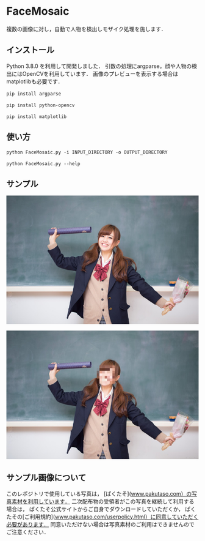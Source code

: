 # FaceMosaic

複数の画像に対し，自動で人物を検出しモザイク処理を施します．

## インストール

Python 3.8.0 を利用して開発しました．
引数の処理にargparse，顔や人物の検出にはOpenCVを利用しています．
画像のプレビューを表示する場合はmatplotlibも必要です．

```
pip install argparse
```

```
pip install python-opencv
```

```
pip install matplotlib
```

## 使い方

```
python FaceMosaic.py -i INPUT_DIRECTORY -o OUTPUT_DIRECTORY
```

```
python FaceMosaic.py --help
```

## サンプル

![元画像](sample/woman.jpg)

![モザイク画像](output/mosaic_woman.jpg)

## サンプル画像について

このレポジトリで使用している写真は，
[ぱくたそ](www.pakutaso.com）の写真素材を利用しています．
二次配布物の受領者がこの写真を継続して利用する場合は，
ぱくたそ公式サイトからご自身でダウンロードしていただくか，
ぱくたその[ご利用規約](www.pakutaso.com/userpolicy.html）に同意していただく必要があります．
同意いただけない場合は写真素材のご利用はできませんのでご注意ください．
